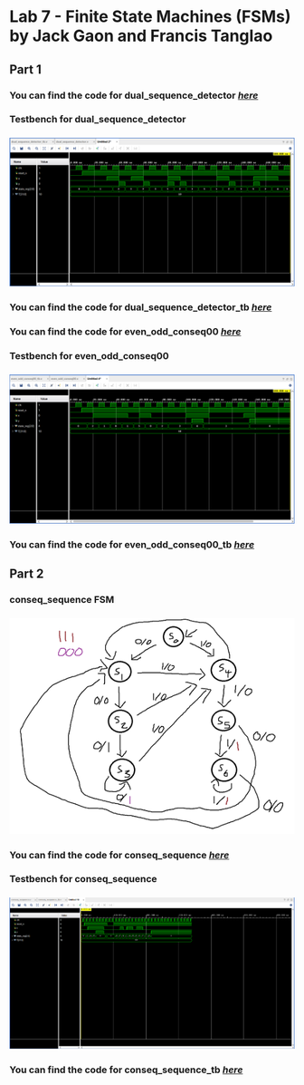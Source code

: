 # Lab 7 - Finite State Machines (FSMs) by Jack Gaon and Francis Tanglao

## Part 1
### You can find the code for dual_sequence_detector [*here*](https://github.com/fctanglao/DigitalLogicDesignUsingVerilogLabs/blob/main/Lab%207/Part%201/dual_sequence_detector.v)

### Testbench for dual_sequence_detector
### ![Testbench for dual_sequence_detector](https://github.com/fctanglao/DigitalLogicDesignUsingVerilogLabs/blob/main/Lab%207/Part%201/dual_sequence_detector%20testbench.png)
### You can find the code for dual_sequence_detector_tb [*here*](https://github.com/fctanglao/DigitalLogicDesignUsingVerilogLabs/blob/main/Lab%207/Part%201/dual_sequence_detector_tb.v)

### You can find the code for even_odd_conseq00 [*here*](https://github.com/fctanglao/DigitalLogicDesignUsingVerilogLabs/blob/main/Lab%207/Part%201/even_odd_conseq00.v)

### Testbench for even_odd_conseq00
### ![Testbench even_odd_conseq00](https://github.com/fctanglao/DigitalLogicDesignUsingVerilogLabs/blob/main/Lab%207/Part%201/even_odd_conseq00%20testbench.png)
### You can find the code for even_odd_conseq00_tb [*here*](https://github.com/fctanglao/DigitalLogicDesignUsingVerilogLabs/blob/main/Lab%207/Part%201/even_odd_conseq00_tb.v)

## Part 2
### conseq_sequence FSM
### ![conseq_sequence FSM](https://github.com/fctanglao/DigitalLogicDesignUsingVerilogLabs/blob/main/Lab%207/Part%202/conseq_sequence%20FSM.png)
### You can find the code for conseq_sequence [*here*](https://github.com/fctanglao/DigitalLogicDesignUsingVerilogLabs/blob/main/Lab%207/Part%202/conseq_sequence.v)

### Testbench for conseq_sequence
### ![Testbench conseq_sequence](https://github.com/fctanglao/DigitalLogicDesignUsingVerilogLabs/blob/main/Lab%207/Part%202/conseq_sequence%20testbench.png)
### You can find the code for conseq_sequence_tb [*here*](https://github.com/fctanglao/DigitalLogicDesignUsingVerilogLabs/blob/main/Lab%207/Part%202/conseq_sequence_tb.v)
